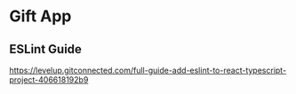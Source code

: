 # Gift App


## ESLint Guide
https://levelup.gitconnected.com/full-guide-add-eslint-to-react-typescript-project-406618192b9
